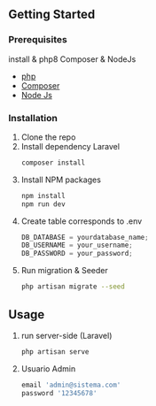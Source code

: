 <!-- GETTING STARTED -->

## Getting Started

### Prerequisites

install & php8 Composer & NodeJs

-   [php](https://www.php.net/downloads)
-   [Composer](https://getcomposer.org/doc/00-intro.md)
-   [Node Js](https://nodejs.org/en/download/)

### Installation

1. Clone the repo
2. Install dependency Laravel
    ```sh
    composer install
    ```
3. Install NPM packages
    ```sh
    npm install
    npm run dev
    ```
4. Create table corresponds to .env
    ```js
    DB_DATABASE = yourdatabase_name;
    DB_USERNAME = your_username;
    DB_PASSWORD = your_password;
    ```
5. Run migration & Seeder
    ```sh
    php artisan migrate --seed
    ```

<!-- USAGE EXAMPLES -->

## Usage

1. run server-side (Laravel)
    ```sh
    php artisan serve
    ```
2. Usuario Admin
    ```sh
    email 'admin@sistema.com'
    password '12345678'
    ```

